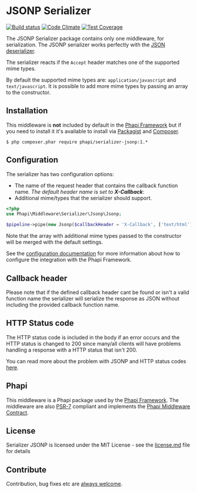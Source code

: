 # JSONP Serializer

[![Build status](https://img.shields.io/travis/phapi/serializer-jsonp.svg?style=flat-square)](https://travis-ci.org/phapi/serializer-jsonp)
[![Code Climate](https://img.shields.io/codeclimate/github/phapi/serializer-jsonp.svg?style=flat-square)](https://codeclimate.com/github/phapi/serializer-jsonp)
[![Test Coverage](https://img.shields.io/codeclimate/coverage/github/phapi/serializer-jsonp.svg?style=flat-square)](https://codeclimate.com/github/phapi/serializer-jsonp/coverage)

The JSONP Serializer package contains only one middleware, for serialization. The JSONP serializer works perfectly with the [JSON deserializer](https://github.com/phapi/serializer-json).

The serializer reacts if the <code>Accept</code> header matches one of the supported mime types.

By default the supported mime types are: <code>application/javascript</code> and <code>text/javascript</code>. It is possible to add more mime types by passing an array to the constructor.

## Installation
This middleware is **not** included by default in the [Phapi Framework](https://github.com/phapi/phapi-framework) but if you need to install it it's available to install via [Packagist](https://packagist.org) and [Composer](https://getcomposer.org).

```shell
$ php composer.phar require phapi/serializer-jsonp:1.*
```

## Configuration
The serializer has two configuration options:
- The name of the request header that contains the callback function name. *The default header name is set to **X-Callback***:
- Additional mime/types that the serializer should support.

```php
<?php
use Phapi\Middleware\Serializer\Jsonp\Jsonp;

$pipeline->pipe(new Jsonp($callbackHeader = 'X-Callback', ['text/html']));
```

Note that the array with additional mime types passed to the constructor will be merged with the default settings.

See the [configuration documentation](http://phapi.github.io/docs/started/configuration/) for more information about how to configure the integration with the Phapi Framework.

## Callback header
Please note that if the defined callback header cant be found or isn't a valid function name the serializer will serialize the response as JSON without including the provided callback function name.

## HTTP Status code
The HTTP status code is included in the body if an error occurs and the HTTP status is changed to 200 since many/all clients will have problems handling a response with a HTTP status that isn't 200.

You can read more about the problem with JSONP and HTTP status codes [here](http://www.theguardian.com/info/developer-blog/2012/jul/16/http-status-codes-jsonp).

## Phapi
This middleware is a Phapi package used by the [Phapi Framework](https://github.com/phapi/phapi-framework). The middleware are also [PSR-7](https://github.com/php-fig/http-message) compliant and implements the [Phapi Middleware Contract](https://github.com/phapi/contract).

## License
Serializer JSONP is licensed under the MIT License - see the [license.md](https://github.com/phapi/serializer-jsonp/blob/master/license.md) file for details

## Contribute
Contribution, bug fixes etc are [always welcome](https://github.com/phapi/serializer-jsonp/issues/new).
